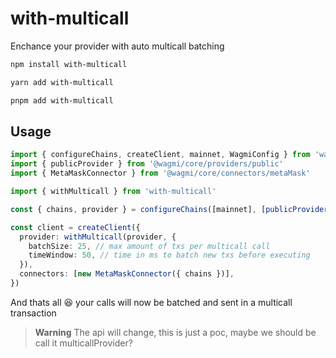 # with-multicall

Enchance your provider with auto multicall batching

```bash
npm install with-multicall

yarn add with-multicall

pnpm add with-multicall
```

## Usage

```ts
import { configureChains, createClient, mainnet, WagmiConfig } from 'wagmi'
import { publicProvider } from '@wagmi/core/providers/public'
import { MetaMaskConnector } from '@wagmi/core/connectors/metaMask'

import { withMulticall } from 'with-multicall'

const { chains, provider } = configureChains([mainnet], [publicProvider()])

const client = createClient({
  provider: withMulticall(provider, {
    batchSize: 25, // max amount of txs per multicall call
    timeWindow: 50, // time in ms to batch new txs before executing
  }),
  connectors: [new MetaMaskConnector({ chains })],
})
```

And thats all 😆 your calls will now be batched and sent in a multicall transaction

> **Warning**
> The api will change, this is just a poc, maybe we should be call it multicallProvider?
